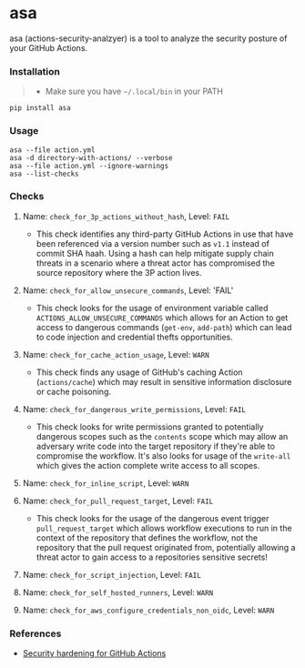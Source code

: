 # asa
asa (actions-security-analzyer) is a tool to analyze the security posture of your GitHub Actions.

### Installation

> + Make sure you have `~/.local/bin` in your PATH

```
pip install asa
```

### Usage

```
asa --file action.yml
asa -d directory-with-actions/ --verbose
asa --file action.yml --ignore-warnings
asa --list-checks
```

### Checks

1. Name: `check_for_3p_actions_without_hash`, Level: `FAIL`

    - This check identifies any third-party GitHub Actions in use that have been referenced via a version number such as `v1.1` instead of commit SHA haah. Using a hash can help mitigate supply chain threats in a scenario where a threat actor has compromised the source repository where the 3P action lives.

2. Name: `check_for_allow_unsecure_commands`, Level: 'FAIL'

    - This check looks for the usage of environment variable called `ACTIONS_ALLOW_UNSECURE_COMMANDS` which allows for an Action to get access to dangerous commands (`get-env`, `add-path`) which can lead to code injection and credential thefts opportunities.

3. Name: `check_for_cache_action_usage`, Level: `WARN`

    - This check finds any usage of GitHub's caching Action (`actions/cache`) which may result in sensitive information disclosure or cache poisoning.

4. Name: `check_for_dangerous_write_permissions`, Level: `FAIL`

    - This check looks for write permissions granted to potentially dangerous scopes such as the `contents` scope which may allow an adversary write code into the target repository if they're able to compromise the workflow. It's also looks for usage of the `write-all` which gives the action complete write access to all scopes.

6. Name: `check_for_inline_script`, Level: `WARN`
7. Name: `check_for_pull_request_target`, Level: `FAIL`

    - This check looks for the usage of the dangerous event trigger `pull_request_target` which allows workflow executions to run in the context of the repository that defines the workflow, not the repository that the pull request originated from, potentially allowing a threat actor to gain access to a repositories sensitive secrets!

9. Name: `check_for_script_injection`, Level: `FAIL`
10. Name: `check_for_self_hosted_runners`, Level: `WARN` 
11. Name: `check_for_aws_configure_credentials_non_oidc`, Level: `WARN`

### References

- [Security hardening for GitHub Actions](https://docs.github.com/en/actions/security-guides/security-hardening-for-github-actions)
